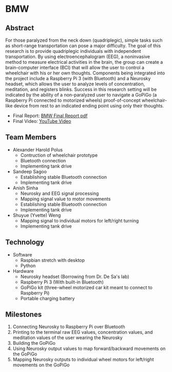 # BMW

## Abstract
For those paralyzed from the neck down (quadriplegic), simple tasks such as short-range transportation can pose a major difficulty. The goal of this research is to provide quadriplegic individuals with independent transportation. By using electroencephalogram (EEG), a noninvasive method to measure electrical activities in the brain, the group can create a brain-computer interface (BCI) that will allow the user to control a wheelchair with his or her own thoughts. Components being integrated into the project include a Raspberry Pi 3 (with Bluetooth) and a Neurosky headset, which allows the user to analyze levels of concentration, meditation, and registers blinks. Success in this research setting will be indicated by the ability of a non-paralyzed user to navigate a GoPiGo (a Raspberry Pi connected to motorized wheels) proof-of-concept wheelchair-like device from rest to an indicated ending point using only their thoughts.

- Final Report: [BMW Final Report pdf](http://kastner.ucsd.edu/ryan/wp-content/uploads/sites/5/2014/03/admin/BMW-Final-Report.pdf)
- Final Video: [YouTube Video](https://www.youtube.com/watch?v=Wtz6SKpYudE)

## Team Members
 - Alexander Harold Polus
   - Contruction of wheelchair prototype
   - Bluetooth connection
   - Implementing tank drive
 - Sandeep Sagoo 
   - Establishing stable Bluetooth connection
   - Implementing tank drive
 - Anish Sinha
   - Neurosky and EEG signal processing
   - Mapping signal value to motor movements
   - Establishing stable Bluetooth connection
   - Implementing tank drive
 - Shuyue (Yvette) Weng
   - Mapping signal to individual motors for left/right turning
   - Implementing tank drive

## Technology
 - Software
   - Raspbian stretch with desktop
   - Python
 - Hardware
   - Neurosky headset (Borrowing from Dr. De Sa's lab)
   - Raspberry Pi 3 (With built-in Bluetooth)
   - GoPiGo kit (three-wheel motorized car kit meant to connect to Raspberry Pi)
   - Portable charging battery

## Milestones
1. Connecting Neurosky to Raspberry Pi over Bluetooth
2. Printing to the terminal raw EEG values, concentration values, and meditation values of the user wearing the Neurosky
3. Building the GoPiGo
4. Using Neurosky output values to map forward/backward movements on the GoPiGo
5. Mapping Neurosky outputs to individual wheel motors for left/right movements on the GoPiGo

